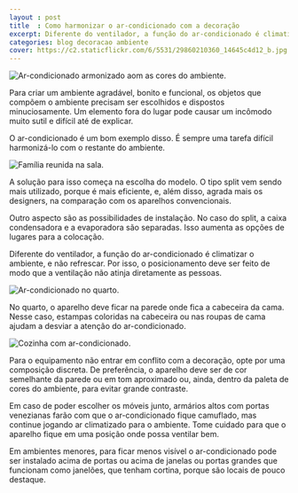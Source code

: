 ```yaml
---
layout : post
title  : Como harmonizar o ar-condicionado com a decoração
excerpt: Diferente do ventilador, a função do ar-condicionado é climatizar o ambiente, e não refrescar. Por isso, o posicionamento deve ser feito de modo que a ventilação não atinja diretamente as pessoas.
categories: blog decoracao ambiente
cover: https://c2.staticflickr.com/6/5531/29860210360_14645c4d12_b.jpg
---
```


<div class="grid _center pull"><img src="https://c1.staticflickr.com/9/8411/29860211250_ba346b64a0_h.jpg" alt="Ar-condicionado armonizado aom as cores do ambiente."></div>

Para criar um ambiente agradável, bonito e funcional, os objetos que compõem o ambiente precisam ser escolhidos e dispostos minuciosamente. Um elemento fora do lugar pode causar um incômodo muito sutil e difícil até de explicar.

<div class="grid _center">
    <div class="cell _1of2">
        <p>O ar-condicionado é um bom exemplo disso. É sempre uma tarefa difícil harmonizá-lo com o restante do ambiente.</p>
    </div>
    <div class="cell _1of2"><img src="https://c2.staticflickr.com/6/5582/29860210300_516da085da_z.jpg" alt="Família reunida na sala."></div>
</div>

A solução para isso começa na escolha do modelo. O tipo split vem sendo mais utilizado, porque é mais eficiente, e, além disso, agrada mais os designers, na comparação com os aparelhos convencionais.

Outro aspecto são as possibilidades de instalação. No caso do split, a caixa condensadora e a evaporadora são separadas. Isso aumenta as opções de lugares para a colocação.

Diferente do ventilador, a função do ar-condicionado é climatizar o ambiente, e não refrescar. Por isso, o posicionamento deve ser feito de modo que a ventilação não atinja diretamente as pessoas.

<div class="grid _center"><img src="https://c2.staticflickr.com/6/5121/30071023551_eef3a57a96_o.jpg" alt="Ar-condicionado no quarto."></div>

No quarto, o aparelho deve ficar na parede onde fica a cabeceira da cama. Nesse caso, estampas coloridas na cabeceira ou nas roupas de cama ajudam a desviar a atenção do ar-condicionado.

<div class="grid _center">
    <div class="cell _1of3"><img src="https://c2.staticflickr.com/6/5106/29860210440_c6cbdfb283.jpg" alt="Cozinha com ar-condicionado."></div>
    <div class="cell _2of3">
        <p>Para o equipamento não entrar em conflito com a decoração, opte por uma composição discreta. De preferência, o aparelho deve ser de cor semelhante da parede ou em tom aproximado ou, ainda, dentro da paleta de cores do ambiente, para evitar grande contraste.</p>
        <p>Em caso de poder escolher os móveis junto, armários altos com portas venezianas farão com que o ar-condicionado fique camuflado, mas continue jogando ar climatizado para o ambiente. Tome cuidado para que o aparelho fique em uma posição onde possa ventilar bem.</p>
    </div>
</div>

Em ambientes menores, para ficar menos visível o ar-condicionado pode ser instalado acima de portas ou acima de janelas ou portas grandes que funcionam como janelões, que tenham cortina, porque são locais de pouco destaque.